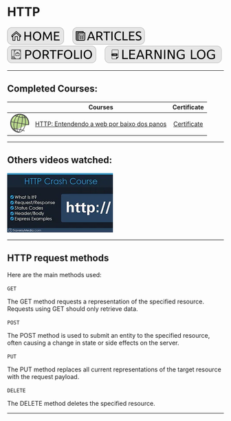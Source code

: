# HTTP

[![HOME](img/button_home.png)](https://github.com/mmmarceleza/My-Learning-Tracker#marcelos-learning-tracker) &nbsp; &nbsp; [![MY ARTICLES](img/button_article.png)](https://github.com/mmmarceleza/My-Learning-Tracker/blob/master/content/my-articles.md#my-articles) &nbsp; &nbsp; [![PORTFOLIO](img/button_portfolio.png)](https://github.com/mmmarceleza/My-Learning-Tracker/blob/master/content/portfolio.md#portfolio) &nbsp; &nbsp; [![LEARNING LOG](img/button_log.png)](https://github.com/mmmarceleza/My-Learning-Tracker/blob/master/content/learning-log.md#learning-log)

***

## Completed Courses:

|  | Courses | Certificate |
|:---:|:---:|:---:|
| ![http](../../img/http-fundamentos.png) | [HTTP: Entendendo a web por baixo dos panos](https://cursos.alura.com.br/course/http-fundamentos) | [Certificate](https://cursos.alura.com.br/certificate/0f452ca5-fc30-41aa-9c7f-8067a3b14c4c)  |

***

## Others videos watched:

 [![HTTP Crash Course & Exploration](../../img/http_crash_course.jpg)](https://www.youtube.com/watch?v=iYM2zFP3Zn0)

***

## HTTP request methods

Here are the main methods used: 

`GET`

The GET method requests a representation of the specified resource. Requests using GET should only retrieve data.

`POST`

The POST method is used to submit an entity to the specified resource, often causing a change in state or side effects on the server.

`PUT`

The PUT method replaces all current representations of the target resource with the request payload.

`DELETE`

The DELETE method deletes the specified resource.

***